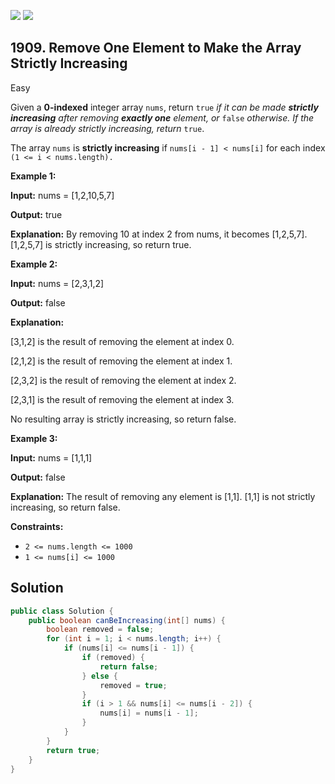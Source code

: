 [![](https://img.shields.io/github/stars/javadev/LeetCode-in-Java?label=Stars&style=flat-square)](https://github.com/javadev/LeetCode-in-Java)
[![](https://img.shields.io/github/forks/javadev/LeetCode-in-Java?label=Fork%20me%20on%20GitHub%20&style=flat-square)](https://github.com/javadev/LeetCode-in-Java/fork)

## 1909\. Remove One Element to Make the Array Strictly Increasing

Easy

Given a **0-indexed** integer array `nums`, return `true` _if it can be made **strictly increasing** after removing **exactly one** element, or_ `false` _otherwise. If the array is already strictly increasing, return_ `true`.

The array `nums` is **strictly increasing** if `nums[i - 1] < nums[i]` for each index `(1 <= i < nums.length).`

**Example 1:**

**Input:** nums = [1,2,10,5,7]

**Output:** true

**Explanation:** By removing 10 at index 2 from nums, it becomes [1,2,5,7]. [1,2,5,7] is strictly increasing, so return true.

**Example 2:**

**Input:** nums = [2,3,1,2]

**Output:** false

**Explanation:** 

[3,1,2] is the result of removing the element at index 0. 

[2,1,2] is the result of removing the element at index 1. 

[2,3,2] is the result of removing the element at index 2. 

[2,3,1] is the result of removing the element at index 3. 

No resulting array is strictly increasing, so return false.

**Example 3:**

**Input:** nums = [1,1,1]

**Output:** false

**Explanation:** The result of removing any element is [1,1]. [1,1] is not strictly increasing, so return false.

**Constraints:**

*   `2 <= nums.length <= 1000`
*   `1 <= nums[i] <= 1000`

## Solution

```java
public class Solution {
    public boolean canBeIncreasing(int[] nums) {
        boolean removed = false;
        for (int i = 1; i < nums.length; i++) {
            if (nums[i] <= nums[i - 1]) {
                if (removed) {
                    return false;
                } else {
                    removed = true;
                }
                if (i > 1 && nums[i] <= nums[i - 2]) {
                    nums[i] = nums[i - 1];
                }
            }
        }
        return true;
    }
}
```